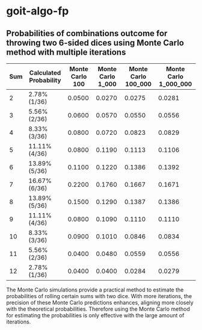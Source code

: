 # goit-algo-fp

## Probabilities of combinations outcome for throwing two 6-sided dices using Monte Carlo method with multiple iterations

| Sum | Calculated Probability | Monte Carlo 100 | Monte Carlo 1_000 | Monte Carlo 100_000 | Monte Carlo 1_000_000 |
| --- | ---------------------- | --------------- | ----------------- | ------------------- | --------------------- |
| 2   | 2.78% (1/36)           | 0.0500          | 0.0270            | 0.0275              | 0.0281                |
| 3   | 5.56% (2/36)           | 0.0600          | 0.0570            | 0.0550              | 0.0556                |
| 4   | 8.33% (3/36)           | 0.0800          | 0.0720            | 0.0823              | 0.0829                |
| 5   | 11.11% (4/36)          | 0.0800          | 0.1190            | 0.1113              | 0.1106                |
| 6   | 13.89% (5/36)          | 0.1100          | 0.1220            | 0.1386              | 0.1392                |
| 7   | 16.67% (6/36)          | 0.2200          | 0.1760            | 0.1667              | 0.1671                |
| 8   | 13.89% (5/36)          | 0.1500          | 0.1290            | 0.1387              | 0.1386                |
| 9   | 11.11% (4/36)          | 0.0800          | 0.1090            | 0.1110              | 0.1110                |
| 10  | 8.33% (3/36)           | 0.0900          | 0.1010            | 0.0846              | 0.0834                |
| 11  | 5.56% (2/36)           | 0.0400          | 0.0480            | 0.0559              | 0.0556                |
| 12  | 2.78% (1/36)           | 0.0400          | 0.0400            | 0.0284              | 0.0279                |

The Monte Carlo simulations provide a practical method to estimate the probabilities of rolling certain sums with two dice. With more iterations, the precision of these Monte Carlo predictions enhances, aligning more closely with the theoretical probabilities. Therefore using the Monte Carlo method for estimating the probabilities is only effective with the large amount of iterations.
